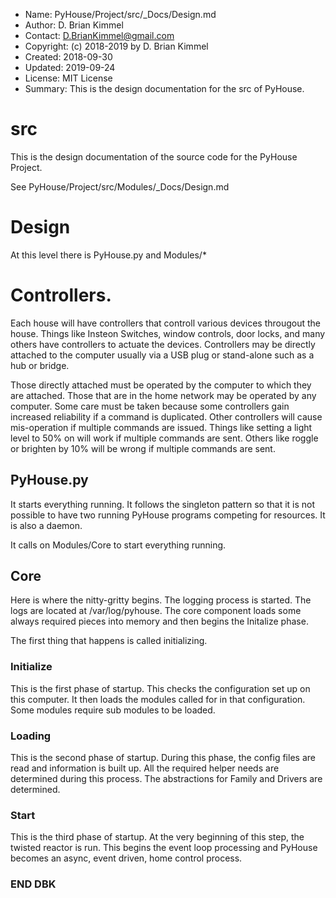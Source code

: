* Name:      PyHouse/Project/src/_Docs/Design.md
* Author:    D. Brian Kimmel
* Contact:   D.BrianKimmel@gmail.com
* Copyright: (c) 2018-2019 by D. Brian Kimmel
* Created:   2018-09-30
* Updated:   2019-09-24
* License:   MIT License
* Summary:   This is the design documentation for the src of PyHouse.

# src

This is the design documentation of the source code for the PyHouse Project.

See PyHouse/Project/src/Modules/_Docs/Design.md 

# Design

At this level there is PyHouse.py and Modules/*

# Controllers.

Each house will have controllers that controll various devices througout the house.
Things like Insteon Switches, window controls, door locks, and many others have controllers to actuate the devices.
Controllers may be directly attached to the computer usually via a USB plug or stand-alone such as a hub or bridge.

Those directly attached must be operated by the computer to which they are attached.
Those that are in the home network may be operated by any computer.
Some care must be taken because some controllers gain increased reliability if a command is duplicated.
Other controllers will cause mis-operation if multiple commands are issued.
Things like setting a light level to 50% on will work if multiple commands are sent.
Others like roggle or brighten by 10% will be wrong if multiple commands are sent.

## PyHouse.py

It starts everything running.
It follows the singleton pattern so that it is not possible to have two running PyHouse programs competing for resources.
It is also a daemon.

It calls on Modules/Core to start everything running.

## Core

Here is where the nitty-gritty begins.
The logging process is started.
The logs are located at /var/log/pyhouse.
The core component loads some always required pieces into memory and then begins the Initalize phase.

The first thing that happens is called initializing.

### Initialize

This is the first phase of startup.
This checks the configuration set up on this computer.
It then loads the modules called for in that configuration.
Some modules require sub modules to be loaded.

### Loading

This is the second phase of startup.
During this phase, the config files are read and information is built up.
All the required helper needs are determined during this process.
The abstractions for Family and Drivers are determined.

### Start

This is the third phase of startup.
At the very beginning of this step, the twisted reactor is run.
This begins the event loop processing and PyHouse becomes an async, event driven, home control process.

### END DBK
